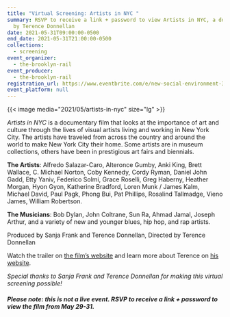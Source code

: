 ```yaml
---
title: "Virtual Screening: Artists in NYC "
summary: RSVP to receive a link + password to view Artists in NYC, a documentary
  by Terence Donnellan
date: 2021-05-31T09:00:00-0500
end_date: 2021-05-31T21:00:00-0500
collections:
  - screening
event_organizer:
  - the-brooklyn-rail
event_producer:
  - the-brooklyn-rail
registration_url: https://www.eventbrite.com/e/new-social-environment-309-artists-in-nyc-virtual-screening-tickets-156968678543
event_platform: null
---
```

{{< image media="2021/05/artists-in-nyc" size="lg" >}}

*Artists in NYC* is a documentary film that looks at the importance of art and culture through the lives of visual artists living and working in New York City. The artists have traveled from across the country and around the world to make New York City their home. Some artists are in museum collections, others have been in prestigious art fairs and biennials.

**The Artists**: Alfredo Salazar-Caro, Alteronce Gumby, Anki King, Brett Wallace, C. Michael Norton, Coby Kennedy, Cordy Ryman, Daniel John Gadd, Etty Yaniv, Federico Solmi, Grace Roselli, Greg Haberny, Heather Morgan, Hyon Gyon, Katherine Bradford, Loren Munk / James Kalm, Michael David, Paul Pagk, Phong Bui, Pat Phillips, Rosalind Tallmadge, Vieno James, William Robertson.

**The Musicians**: Bob Dylan, John Coltrane, Sun Ra, Ahmad Jamal, Joseph Arthur, and a variety of new and younger blues, hip hop, and rap artists.

Produced by Sanja Frank and Terence Donnellan, Directed by Terence Donnellan

Watch the trailer on [the film’s website](https://www.artistsinnyc.com/) and learn more about Terence on [his website](https://www.blasketmcmanusproductions.com/). 

*Special thanks to Sanja Frank and Terence Donnellan for making this virtual screening possible!*

##### Please note: this is not a live event. RSVP to receive a link + password to view the film from May 29-31.